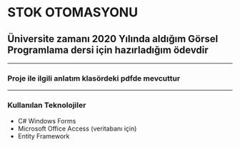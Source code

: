 # STOK OTOMASYONU

## Üniversite zamanı 2020 Yılında aldığım Görsel Programlama dersi için hazırladığım ödevdir
---
### Proje ile ilgili anlatım klasördeki pdfde mevcuttur
---
### Kullanılan Teknolojiler
- C# Windows Forms
- Microsoft Office Access (veritabanı için)
- Entity Framework